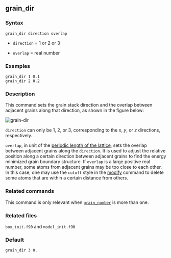 ## grain_dir

### Syntax

	grain_dir direction overlap

* `direction` = 1 or 2 or 3

* `overlap` = real number

### Examples

	grain_dir 1 0.1
	grain_dir 2 0.2

### Description

This command sets the grain stack direction and the overlap between adjacent grains along that direction, as shown in the figure below:

![grain-dir](fig/grain-dir.jpg)

`direction` can only be 1, 2, or 3, corresponding to the _x_, _y_, or _z_ directions, respectively.

`overlap`, in unit of the [periodic length of the lattice](../chapter8/lattice-space.md), sets the overlap between adjacent grains along the `direction`. It is used to adjust the relative position along a certain direction between adjacent grains to find the energy minimized grain boundary structure. If `overlap` is a large positive real number, some atoms from adjacent grains may be too close to each other. In this case, one may use the `cutoff` style in the [modify](modify.md) command to delete some atoms that are within a certain distance from others.

### Related commands

This command is only relevant when [`grain_number`](grain_num.md) is more than one.

### Related files

`box_init.f90` and `model_init.f90`

### Default

	grain_dir 3 0.